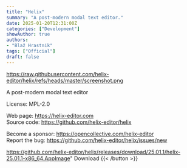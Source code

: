 ```yaml
---
title: "Helix"
summary: "A post-modern modal text editor."
date: 2025-01-20T12:31:00Z
categories: ["Development"]
showAuthor: true
authors:
- "Blaž Hrastnik"
tags: ["Official"]
draft: false
---
```


https://raw.githubusercontent.com/helix-editor/helix/refs/heads/master/screenshot.png

A post-modern modal text editor

License: MPL-2.0

Web page: <https://helix-editor.com>  
Source code: <https://github.com/helix-editor/helix>

Become a sponsor: <https://opencollective.com/helix-editor>  
Report the bug: <https://github.com/helix-editor/helix/issues/new>  

https://github.com/helix-editor/helix/releases/download/25.01.1/helix-25.01.1-x86_64.AppImage" 
Download
{{< /button >}}